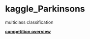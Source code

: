 # kaggle_Parkinsons
multiclass classification

__[competition overview](https://www.kaggle.com/competitions/tlvmc-parkinsons-freezing-gait-prediction/overview)__

